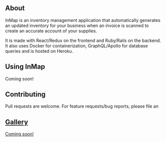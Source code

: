 ## About

InMap is an inventory management application that automatically generates an updated inventory for your business when an invoice is scanned to create an accurate account of your supplies.

It is made with React/Redux on the frontend and Ruby/Rails on the backend. It also uses Docker for containerization, GraphQL/Apollo for database queries and is hosted on Heroku.

## Using InMap

Coming soon!

## Contributing

Pull requests are welcome. For feature requests/bug reports, please file an <a href="https://github.com/MukaiGuy/InMap/issues" />


## Gallery

Coming soon!
